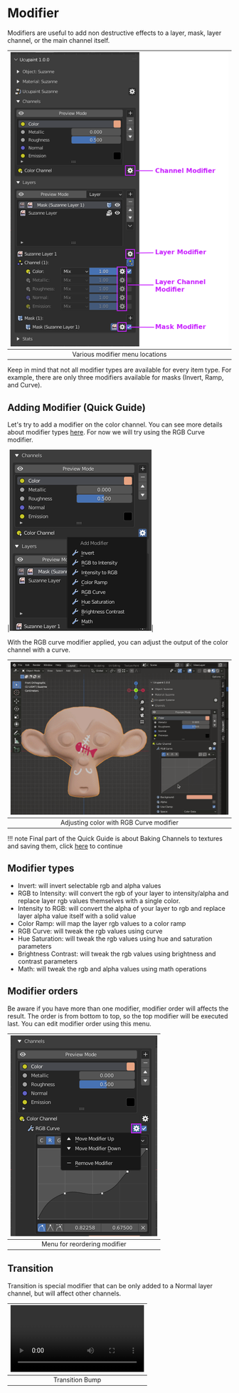 # Modifier

Modifiers are useful to add non destructive effects to a layer, mask, layer channel, or the main channel itself.

|![Pic: Modifier menu location, legend channel modifier, layer modifer, layer channel modifier, mask modifier](source/06.modifier.01.png)|
|:--:|
|Various modifier menu locations| {align=center}


Keep in mind that not all modifier types are available for every item type. For example, there are only three modifiers available for masks (Invert, Ramp, and Curve).

## Adding Modifier (Quick Guide)

Let's try to add a modifier on the color channel. You can see more details about modifier types [here](../01.05.modifier/#modifier-types). For now we will try using the RGB Curve modifier.

|![pic : Add modifier menu popup, point on RGB Curve](source/06.modifier.02.png)|

With the RGB curve modifier applied, you can adjust the output of the color channel with a curve.

|![pic : gif, try adjust the RGB curve modifier](source/06.modifier.03.gif)|
|:--:|
|Adjusting color with RGB Curve modifier| {align=center}

!!! note
    Final part of the Quick Guide is about Baking Channels to textures and saving them, click [here](../01.09.bake-Channels/) to continue


## Modifier types

- Invert: will invert selectable rgb and alpha values
- RGB to Intensity: will convert the rgb of your layer to intensity/alpha and replace layer rgb values themselves with a single color.
- Intensity to RGB: will convert the alpha of your layer to rgb and replace layer alpha value itself with a solid value
- Color Ramp: will map the layer rgb values to a color ramp
- RGB Curve: will tweak the rgb values using curve
- Hue Saturation: will tweak the rgb values using hue and saturation parameters
- Brightness Contrast: will tweak the rgb values using brightness and contrast parameters
- Math: will tweak the rgb and alpha values using math operations

## Modifier orders

Be aware if you have more than one modifier, modifier order will affects the result. The order is from bottom to top, so the top modifier will be executed last. You can edit modifier order using this menu.

|![pic: Modifier menu](source/06.modifier.04.png)|
|:--:|
|Menu for reordering modifier| {align=center}


## Transition

Transition is special modifier that can be only added to a Normal layer channel, but will affect other channels.
<!-- Need more explanation -->

|![type:video](source/06.modifier.05.mp4)|
|:--:|
|Transition Bump| {align=center, width=100%}


